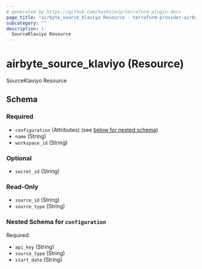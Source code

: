 ```yaml
---
# generated by https://github.com/hashicorp/terraform-plugin-docs
page_title: "airbyte_source_klaviyo Resource - terraform-provider-airbyte-new"
subcategory: ""
description: |-
  SourceKlaviyo Resource
---
```


# airbyte_source_klaviyo (Resource)

SourceKlaviyo Resource



<!-- schema generated by tfplugindocs -->
## Schema

### Required

- `configuration` (Attributes) (see [below for nested schema](#nestedatt--configuration))
- `name` (String)
- `workspace_id` (String)

### Optional

- `secret_id` (String)

### Read-Only

- `source_id` (String)
- `source_type` (String)

<a id="nestedatt--configuration"></a>
### Nested Schema for `configuration`

Required:

- `api_key` (String)
- `source_type` (String)
- `start_date` (String)


